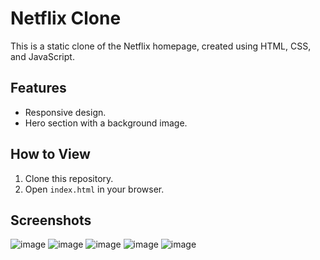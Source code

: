 # Netflix Clone

This is a static clone of the Netflix homepage, created using HTML, CSS, and JavaScript.

## Features
- Responsive design.
- Hero section with a background image.

## How to View
1. Clone this repository.
2. Open `index.html` in your browser.

## Screenshots
![image](https://github.com/user-attachments/assets/6cd8dcad-dafe-49d2-b0ef-b65badc60f79)
![image](https://github.com/user-attachments/assets/362b5ed5-383f-4374-accb-20444721c974)
![image](https://github.com/user-attachments/assets/96554130-debc-4572-b1aa-76afabfbf928)
![image](https://github.com/user-attachments/assets/b641b0b1-2eff-44fb-afdb-c486bb5d6ca0)
![image](https://github.com/user-attachments/assets/6c2c3c0e-2b94-48af-88ab-6aebd9dc13da)







